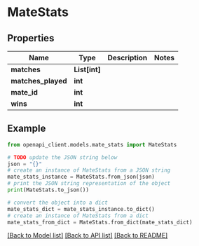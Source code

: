 # MateStats


## Properties

Name | Type | Description | Notes
------------ | ------------- | ------------- | -------------
**matches** | **List[int]** |  | 
**matches_played** | **int** |  | 
**mate_id** | **int** |  | 
**wins** | **int** |  | 

## Example

```python
from openapi_client.models.mate_stats import MateStats

# TODO update the JSON string below
json = "{}"
# create an instance of MateStats from a JSON string
mate_stats_instance = MateStats.from_json(json)
# print the JSON string representation of the object
print(MateStats.to_json())

# convert the object into a dict
mate_stats_dict = mate_stats_instance.to_dict()
# create an instance of MateStats from a dict
mate_stats_from_dict = MateStats.from_dict(mate_stats_dict)
```
[[Back to Model list]](../README.md#documentation-for-models) [[Back to API list]](../README.md#documentation-for-api-endpoints) [[Back to README]](../README.md)


